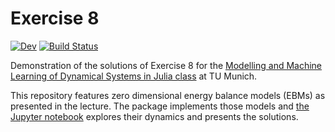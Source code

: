 # Exercise 8

[![Dev](https://img.shields.io/badge/docs-dev-blue.svg)](https://maximilian-gelbrecht.github.io/Exercise8.jl/dev/)
[![Build Status](https://github.com/maximilian-gelbrecht/Exercise8.jl/actions/workflows/CI.yml/badge.svg?branch=main)](https://github.com/maximilian-gelbrecht/Exercise8.jl/actions/workflows/CI.yml?query=branch%3Amain)

Demonstration of the solutions of Exercise 8 for the [Modelling and Machine Learning of Dynamical Systems in Julia class](https://github.com/TUM-PIK-ESM/TUM-Dynamics-Lecture) at TU Munich. 

This repository features zero dimensional energy balance models (EBMs) as presented in the lecture. The package implements those models and [the Jupyter notebook](https://github.com/maximilian-gelbrecht/Exercise8.jl/blob/main/exercise8-solutions.ipynb) explores their dynamics and presents the solutions. 